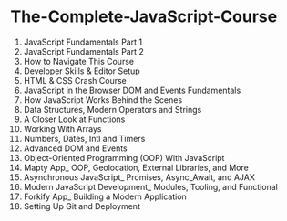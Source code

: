 # The-Complete-JavaScript-Course

1.  JavaScript Fundamentals Part 1
2.  JavaScript Fundamentals Part 2
3.  How to Navigate This Course
4.  Developer Skills & Editor Setup
5.  HTML & CSS Crash Course
6.  JavaScript in the Browser DOM and Events Fundamentals
7.  How JavaScript Works Behind the Scenes
8.  Data Structures, Modern Operators and Strings
9.  A Closer Look at Functions
10. Working With Arrays
11. Numbers, Dates, Intl and Timers
12. Advanced DOM and Events
13. Object-Oriented Programming (OOP) With JavaScript
14. Mapty App_ OOP, Geolocation, External Libraries, and More
15. Asynchronous JavaScript_ Promises, Async_Await, and AJAX
16. Modern JavaScript Development_ Modules, Tooling, and Functional
17. Forkify App_ Building a Modern Application
18. Setting Up Git and Deployment

